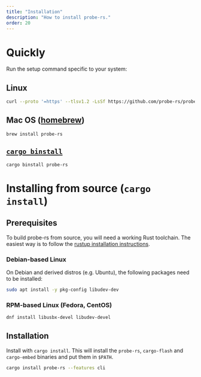 ```yaml
---
title: "Installation"
description: "How to install probe-rs."
order: 20
---
```


# Quickly

Run the setup command specific to your system:

## Linux

```bash
curl --proto '=https' --tlsv1.2 -LsSf https://github.com/probe-rs/probe-rs/releases/latest/download/probe-rs-installer.sh | sh
```

## Mac OS ([homebrew](https://brew.sh/))

```
brew install probe-rs
```

## [`cargo binstall`](https://crates.io/crates/cargo-binstall)

```
cargo binstall probe-rs
```

# Installing from source (`cargo install`)

## Prerequisites

To build probe-rs from source, you will need a working Rust toolchain. The easiest way is to follow the [rustup installation instructions](https://rustup.rs).

### Debian-based Linux

On Debian and derived distros (e.g. Ubuntu), the following packages need to be installed:

```bash
sudo apt install -y pkg-config libudev-dev
```

### RPM-based Linux (Fedora, CentOS)

```bash
dnf install libusbx-devel libudev-devel
```

## Installation

Install with `cargo install`. This will install the `probe-rs`, `cargo-flash` and `cargo-embed` binaries and put them in `$PATH`.

```bash
cargo install probe-rs --features cli
```
